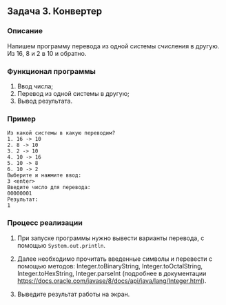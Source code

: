 ## Задача 3. Конвертер

### Описание
Напишем программу перевода из одной системы счисления в другую. Из 16, 8 и 2 в 10 и обратно.

### Функционал программы
1. Ввод числа;
2. Перевод из одной системы в другую;
3. Вывод результата.

### Пример
```
Из какой системы в какую переводим?
1. 16 -> 10
2. 8 -> 10
3. 2 -> 10
4. 10 -> 16
5. 10 -> 8
6. 10 -> 2
Выберите и нажмите ввод:
3 <enter>
Введите число для перевода:
00000001
Результат:
1
```

### Процесс реализации
1. При запуске программы нужно вывести варианты перевода, с помощью `System.out.println`.

2. Далее необходимо прочитать введенные символы и перевести с помощью методов: Integer.toBinaryString,
Integer.toOctalString, Integer.toHexString, Integer.parseInt 
(подробнее в документации https://docs.oracle.com/javase/8/docs/api/java/lang/Integer.html).

3. Выведите результат работы на экран.
